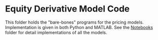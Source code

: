 # Equity Derivative Model Code 

This folder holds the "bare-bones" programs for the pricing models. Implementation is given in both Python and MATLAB. See the [Notebooks](https://github.com/williamcarp/Equity-Derivative-Models/tree/main/Notebooks) folder for detail implementations of all the models. 
